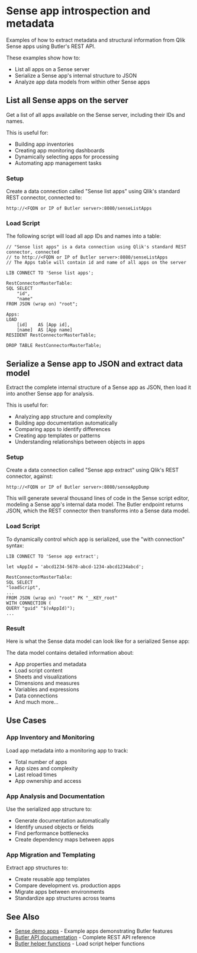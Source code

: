 # Sense app introspection and metadata

Examples of how to extract metadata and structural information from Qlik Sense apps using Butler's REST API.

These examples show how to:

- List all apps on a Sense server
- Serialize a Sense app's internal structure to JSON
- Analyze app data models from within other Sense apps

## List all Sense apps on the server

Get a list of all apps available on the Sense server, including their IDs and names.

This is useful for:

- Building app inventories
- Creating app monitoring dashboards
- Dynamically selecting apps for processing
- Automating app management tasks

### Setup

Create a data connection called "Sense list apps" using Qlik's standard REST connector, connected to:

```
http://<FQDN or IP of Butler server>:8080/senseListApps
```

### Load Script

The following script will load all app IDs and names into a table:

```text
// "Sense list apps" is a data connection using Qlik's standard REST connector, connected
// to http://<FQDN or IP of Butler server>:8080/senseListApps
// The Apps table will contain id and name of all apps on the server

LIB CONNECT TO 'Sense list apps';

RestConnectorMasterTable:
SQL SELECT
    "id",
    "name"
FROM JSON (wrap on) "root";

Apps:
LOAD
    [id] 	AS [App id],
    [name] 	AS [App name]
RESIDENT RestConnectorMasterTable;

DROP TABLE RestConnectorMasterTable;
```

## Serialize a Sense app to JSON and extract data model

Extract the complete internal structure of a Sense app as JSON, then load it into another Sense app for analysis.

This is useful for:

- Analyzing app structure and complexity
- Building app documentation automatically
- Comparing apps to identify differences
- Creating app templates or patterns
- Understanding relationships between objects in apps

### Setup

Create a data connection called "Sense app extract" using Qlik's REST connector, against:

```
http://<FQDN or IP of Butler server>:8080/senseAppDump
```

This will generate several thousand lines of code in the Sense script editor, modeling a Sense app's internal data model. The Butler endpoint returns JSON, which the REST connector then transforms into a Sense data model.

### Load Script

To dynamically control which app is serialized, use the "with connection" syntax:

```text
LIB CONNECT TO 'Sense app extract';

let vAppId = 'abcd1234-5678-abcd-1234-abcd1234abcd';

RestConnectorMasterTable:
SQL SELECT
"loadScript",
...
FROM JSON (wrap on) "root" PK "__KEY_root"
WITH CONNECTION (
QUERY "guid" "$(vAppId)");
...
```

### Result

Here is what the Sense data model can look like for a serialized Sense app:

<ResponsiveImage 
  src="/img/examples/data_model_of_a_qlik_sense_app.png" 
  alt="Qlik Sense app data model"
  caption="Data model visualization of a Qlik Sense app's internal structure"
  maxWidth="900px"
/>

The data model contains detailed information about:

- App properties and metadata
- Load script content
- Sheets and visualizations
- Dimensions and measures
- Variables and expressions
- Data connections
- And much more...

## Use Cases

### App Inventory and Monitoring

Load app metadata into a monitoring app to track:

- Total number of apps
- App sizes and complexity
- Last reload times
- App ownership and access

### App Analysis and Documentation

Use the serialized app structure to:

- Generate documentation automatically
- Identify unused objects or fields
- Find performance bottlenecks
- Create dependency maps between apps

### App Migration and Templating

Extract app structures to:

- Create reusable app templates
- Compare development vs. production apps
- Migrate apps between environments
- Standardize app structures across teams

## See Also

- [Sense demo apps](./sense-demo-apps/) - Example apps demonstrating Butler features
- [Butler API documentation](./openapi-docs) - Complete REST API reference
- [Butler helper functions](/docs/reference/sense-helper-subs) - Load script helper functions

